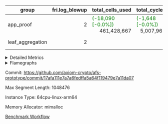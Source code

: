 | group | fri.log_blowup | total_cells_used | total_cycles | total_proof_time_ms |
| --- | --- | --- | --- | --- |
| app_proof | <div style='text-align: right'>2</div>  | <span style="color: green">(-18,090 [-0.0%])</span> <div style='text-align: right'>461,428,667</div>  | <span style="color: green">(-1,648 [-0.0%])</span> <div style='text-align: right'>5,007,967</div>  | <span style="color: green">(-246.0 [-0.9%])</span> <div style='text-align: right'>26,764.0</div>  |
| leaf_aggregation | <div style='text-align: right'>2</div>  |  |  | <span style="color: green">(-68.0 [-0.4%])</span> <div style='text-align: right'>16,160.0</div>  |


<details>
<summary>Detailed Metrics</summary>

| commit_exe_time_ms | execute_and_trace_gen_time_ms | execute_time_ms | fri.log_blowup | keygen_time_ms |
| --- | --- | --- | --- | --- |
| <span style="color: green">(-2.0 [-33.3%])</span> <div style='text-align: right'>4.0</div>  | <span style="color: green">(-18.0 [-1.5%])</span> <div style='text-align: right'>1,210.0</div>  | <span style="color: green">(-26.0 [-2.7%])</span> <div style='text-align: right'>948.0</div>  | <div style='text-align: right'>2</div>  | <span style="color: green">(-9.0 [-1.8%])</span> <div style='text-align: right'>486.0</div>  |

| air_name | constraints | interactions | quotient_deg |
| --- | --- | --- | --- |
| ProgramAir | <div style='text-align: right'>4</div>  | <div style='text-align: right'>1</div>  | <div style='text-align: right'>1</div>  |
| VmConnectorAir | <div style='text-align: right'>9</div>  | <div style='text-align: right'>3</div>  | <div style='text-align: right'>2</div>  |
| PersistentBoundaryAir<8> | <div style='text-align: right'>6</div>  | <div style='text-align: right'>3</div>  | <div style='text-align: right'>2</div>  |
| MemoryMerkleAir<8> | <div style='text-align: right'>40</div>  | <div style='text-align: right'>4</div>  | <div style='text-align: right'>2</div>  |
| AccessAdapterAir<2> | <div style='text-align: right'>14</div>  | <div style='text-align: right'>5</div>  | <div style='text-align: right'>2</div>  |
| AccessAdapterAir<4> | <div style='text-align: right'>14</div>  | <div style='text-align: right'>5</div>  | <div style='text-align: right'>2</div>  |
| AccessAdapterAir<8> | <div style='text-align: right'>14</div>  | <div style='text-align: right'>5</div>  | <div style='text-align: right'>2</div>  |
| AccessAdapterAir<16> | <div style='text-align: right'>14</div>  | <div style='text-align: right'>5</div>  | <div style='text-align: right'>2</div>  |
| AccessAdapterAir<32> | <div style='text-align: right'>14</div>  | <div style='text-align: right'>5</div>  | <div style='text-align: right'>2</div>  |
| AccessAdapterAir<64> | <div style='text-align: right'>14</div>  | <div style='text-align: right'>5</div>  | <div style='text-align: right'>2</div>  |
| VmAirWrapper<Rv32HintStoreAdapterAir, Rv32HintStoreCoreAir> | <div style='text-align: right'>17</div>  | <div style='text-align: right'>15</div>  | <div style='text-align: right'>2</div>  |
| VmAirWrapper<Rv32MultAdapterAir, DivRemCoreAir<4, 8> | <div style='text-align: right'>88</div>  | <div style='text-align: right'>25</div>  | <div style='text-align: right'>2</div>  |
| VmAirWrapper<Rv32MultAdapterAir, MulHCoreAir<4, 8> | <div style='text-align: right'>38</div>  | <div style='text-align: right'>24</div>  | <div style='text-align: right'>2</div>  |
| VmAirWrapper<Rv32MultAdapterAir, MultiplicationCoreAir<4, 8> | <div style='text-align: right'>26</div>  | <div style='text-align: right'>19</div>  | <div style='text-align: right'>2</div>  |
| RangeTupleCheckerAir<2> | <div style='text-align: right'>4</div>  | <div style='text-align: right'>1</div>  | <div style='text-align: right'>1</div>  |
| VmAirWrapper<Rv32RdWriteAdapterAir, Rv32AuipcCoreAir> | <div style='text-align: right'>15</div>  | <div style='text-align: right'>11</div>  | <div style='text-align: right'>2</div>  |
| VmAirWrapper<Rv32JalrAdapterAir, Rv32JalrCoreAir> | <div style='text-align: right'>20</div>  | <div style='text-align: right'>16</div>  | <div style='text-align: right'>2</div>  |
| VmAirWrapper<Rv32CondRdWriteAdapterAir, Rv32JalLuiCoreAir> | <div style='text-align: right'>22</div>  | <div style='text-align: right'>10</div>  | <div style='text-align: right'>2</div>  |
| VmAirWrapper<Rv32BranchAdapterAir, BranchLessThanCoreAir<4, 8> | <div style='text-align: right'>41</div>  | <div style='text-align: right'>13</div>  | <div style='text-align: right'>2</div>  |
| VmAirWrapper<Rv32BranchAdapterAir, BranchEqualCoreAir<4> | <div style='text-align: right'>25</div>  | <div style='text-align: right'>11</div>  | <div style='text-align: right'>2</div>  |
| VmAirWrapper<Rv32LoadStoreAdapterAir, LoadSignExtendCoreAir<4, 8> | <div style='text-align: right'>33</div>  | <div style='text-align: right'>18</div>  | <div style='text-align: right'>2</div>  |
| VmAirWrapper<Rv32LoadStoreAdapterAir, LoadStoreCoreAir<4> | <div style='text-align: right'>38</div>  | <div style='text-align: right'>17</div>  | <div style='text-align: right'>2</div>  |
| VmAirWrapper<Rv32BaseAluAdapterAir, ShiftCoreAir<4, 8> | <div style='text-align: right'>90</div>  | <div style='text-align: right'>23</div>  | <div style='text-align: right'>2</div>  |
| VmAirWrapper<Rv32BaseAluAdapterAir, LessThanCoreAir<4, 8> | <div style='text-align: right'>39</div>  | <div style='text-align: right'>17</div>  | <div style='text-align: right'>2</div>  |
| VmAirWrapper<Rv32BaseAluAdapterAir, BaseAluCoreAir<4, 8> | <div style='text-align: right'>43</div>  | <div style='text-align: right'>19</div>  | <div style='text-align: right'>2</div>  |
| BitwiseOperationLookupAir<8> | <div style='text-align: right'>4</div>  | <div style='text-align: right'>2</div>  | <div style='text-align: right'>2</div>  |
| PhantomAir | <div style='text-align: right'>5</div>  | <div style='text-align: right'>3</div>  | <div style='text-align: right'>2</div>  |
| Poseidon2VmAir<BabyBearParameters> | <div style='text-align: right'>525</div>  | <div style='text-align: right'>32</div>  | <div style='text-align: right'>2</div>  |
| VariableRangeCheckerAir | <div style='text-align: right'>4</div>  | <div style='text-align: right'>1</div>  | <div style='text-align: right'>1</div>  |

| group | segment | commit_exe_time_ms | execute_and_trace_gen_time_ms | execute_time_ms | fri.log_blowup | keygen_time_ms | num_segments | stark_prove_excluding_trace_time_ms | total_cells | total_cells_used | total_cycles | trace_gen_time_ms | verify_program_compile_ms |
| --- | --- | --- | --- | --- | --- | --- | --- | --- | --- | --- | --- | --- | --- |
| app_proof | 0 |  |  | <span style="color: red">(+6.0 [+0.1%])</span> <div style='text-align: right'>7,134.0</div>  | <div style='text-align: right'>2</div>  |  | <div style='text-align: right'>1</div>  | <span style="color: green">(-246.0 [-0.9%])</span> <div style='text-align: right'>26,764.0</div>  | <div style='text-align: right'>1,072,529,432</div>  | <span style="color: green">(-18,090 [-0.0%])</span> <div style='text-align: right'>461,428,667</div>  | <span style="color: green">(-1,648 [-0.0%])</span> <div style='text-align: right'>5,007,967</div>  | <span style="color: green">(-37.0 [-0.4%])</span> <div style='text-align: right'>9,125.0</div>  |  |
| leaf_aggregation | 0 | <span style="color: green">(-10.0 [-20.8%])</span> <div style='text-align: right'>38.0</div>  | <span style="color: green">(-68.0 [-0.4%])</span> <div style='text-align: right'>16,160.0</div>  | <span style="color: green">(-25.0 [-0.4%])</span> <div style='text-align: right'>6,974.0</div>  | <div style='text-align: right'>2</div>  | <span style="color: red">(+1.0 [+0.3%])</span> <div style='text-align: right'>361.0</div>  |  |  |  |  |  | <span style="color: green">(-43.0 [-0.5%])</span> <div style='text-align: right'>9,180.0</div>  | <span style="color: green">(-75.0 [-24.5%])</span> <div style='text-align: right'>231.0</div>  |

| group | chip_name | segment | rows_used |
| --- | --- | --- | --- |
| app_proof | ProgramChip | 0 | <div style='text-align: right'>106,583</div>  |
| app_proof | VmConnectorAir | 0 | <div style='text-align: right'>2</div>  |
| app_proof | Boundary | 0 | <div style='text-align: right'>171,048</div>  |
| app_proof | Merkle | 0 | <div style='text-align: right'>366,286</div>  |
| app_proof | AccessAdapter<2> | 0 | <span style="color: green">(-92 [-0.0%])</span> <div style='text-align: right'>641,936</div>  |
| app_proof | AccessAdapter<4> | 0 | <span style="color: green">(-46 [-0.0%])</span> <div style='text-align: right'>354,760</div>  |
| app_proof | AccessAdapter<8> | 0 | <div style='text-align: right'>190,130</div>  |
| app_proof | <Rv32HintStoreAdapterAir,Rv32HintStoreCoreAir> | 0 | <div style='text-align: right'>3</div>  |
| app_proof | RangeTupleCheckerAir<2> | 0 | <div style='text-align: right'>524,288</div>  |
| app_proof | <Rv32RdWriteAdapterAir,Rv32AuipcCoreAir> | 0 | <div style='text-align: right'>11</div>  |
| app_proof | <Rv32JalrAdapterAir,Rv32JalrCoreAir> | 0 | <div style='text-align: right'>17</div>  |
| app_proof | <Rv32CondRdWriteAdapterAir,Rv32JalLuiCoreAir> | 0 | <div style='text-align: right'>100,012</div>  |
| app_proof | <Rv32BranchAdapterAir,BranchLessThanCoreAir<4, 8>> | 0 | <div style='text-align: right'>11</div>  |
| app_proof | <Rv32BranchAdapterAir,BranchEqualCoreAir<4>> | 0 | <div style='text-align: right'>200,012</div>  |
| app_proof | <Rv32LoadStoreAdapterAir,LoadStoreCoreAir<4>> | 0 | <div style='text-align: right'>57</div>  |
| app_proof | <Rv32BaseAluAdapterAir,ShiftCoreAir<4, 8>> | 0 | <div style='text-align: right'>4</div>  |
| app_proof | <Rv32BaseAluAdapterAir,LessThanCoreAir<4, 8>> | 0 | <div style='text-align: right'>300,004</div>  |
| app_proof | <Rv32BaseAluAdapterAir,BaseAluCoreAir<4, 8>> | 0 | <div style='text-align: right'>900,085</div>  |
| app_proof | BitwiseOperationLookupAir<8> | 0 | <div style='text-align: right'>65,536</div>  |
| app_proof | PhantomAir | 0 | <div style='text-align: right'>209,865</div>  |
| app_proof | Poseidon2VmAir<BabyBearParameters> | 0 | <div style='text-align: right'>537,334</div>  |
| app_proof | VariableRangeCheckerAir | 0 | <div style='text-align: right'>262,144</div>  |
| app_proof | FriReducedOpeningAir | 0 | <div style='text-align: right'>144,732</div>  |
| app_proof | <NativeVectorizedAdapterAir<4>,FieldExtensionCoreAir> | 0 | <div style='text-align: right'>35,100</div>  |
| app_proof | <NativeAdapterAir<2, 1>,FieldArithmeticCoreAir> | 0 | <div style='text-align: right'>1,357,596</div>  |
| app_proof | <JalNativeAdapterAir,JalCoreAir> | 0 | <span style="color: green">(-1,648 [-2.2%])</span> <div style='text-align: right'>72,847</div>  |
| app_proof | <BranchNativeAdapterAir,BranchEqualCoreAir<1>> | 0 | <div style='text-align: right'>674,446</div>  |
| app_proof | <NativeLoadStoreAdapterAir<1>,NativeLoadStoreCoreAir<1>> | 0 | <div style='text-align: right'>1,124,581</div>  |

| group | dsl_ir | opcode | segment | frequency |
| --- | --- | --- | --- | --- |
| app_proof |  | ADD | 0 | <div style='text-align: right'>1,152,665</div>  |
| app_proof |  | AND | 0 | <div style='text-align: right'>5</div>  |
| app_proof |  | AUIPC | 0 | <div style='text-align: right'>11</div>  |
| app_proof |  | BEQ | 0 | <div style='text-align: right'>100,005</div>  |
| app_proof |  | BGEU | 0 | <div style='text-align: right'>3</div>  |
| app_proof |  | BLT | 0 | <div style='text-align: right'>1</div>  |
| app_proof |  | BLTU | 0 | <div style='text-align: right'>7</div>  |
| app_proof |  | BNE | 0 | <div style='text-align: right'>655,974</div>  |
| app_proof |  | HINT_STOREW | 0 | <div style='text-align: right'>3</div>  |
| app_proof |  | JAL | 0 | <div style='text-align: right'>100,002</div>  |
| app_proof |  | JALR | 0 | <div style='text-align: right'>17</div>  |
| app_proof |  | LOADBU | 0 | <div style='text-align: right'>6</div>  |
| app_proof |  | LOADW | 0 | <div style='text-align: right'>153,132</div>  |
| app_proof |  | LUI | 0 | <div style='text-align: right'>10</div>  |
| app_proof |  | OR | 0 | <div style='text-align: right'>4</div>  |
| app_proof |  | PHANTOM | 0 | <div style='text-align: right'>209,865</div>  |
| app_proof |  | SLL | 0 | <div style='text-align: right'>3</div>  |
| app_proof |  | SLTU | 0 | <div style='text-align: right'>300,004</div>  |
| app_proof |  | SRL | 0 | <div style='text-align: right'>1</div>  |
| app_proof |  | STOREB | 0 | <div style='text-align: right'>1</div>  |
| app_proof |  | STOREW | 0 | <div style='text-align: right'>186,383</div>  |
| app_proof |  | SUB | 0 | <div style='text-align: right'>59,281</div>  |
| app_proof |  | XOR | 0 | <div style='text-align: right'>4</div>  |
| app_proof |  | BBE4DIV | 0 | <div style='text-align: right'>6,268</div>  |
| app_proof |  | BBE4MUL | 0 | <div style='text-align: right'>11,846</div>  |
| app_proof |  | COMP_POS2 | 0 | <div style='text-align: right'>17,052</div>  |
| app_proof |  | DIV | 0 | <div style='text-align: right'>128</div>  |
| app_proof |  | FE4ADD | 0 | <div style='text-align: right'>13,429</div>  |
| app_proof |  | FE4SUB | 0 | <div style='text-align: right'>3,557</div>  |
| app_proof |  | FRI_REDUCED_OPENING | 0 | <div style='text-align: right'>5,334</div>  |
| app_proof |  | LOADW2 | 0 | <div style='text-align: right'>360,337</div>  |
| app_proof |  | MUL | 0 | <div style='text-align: right'>145,522</div>  |
| app_proof |  | PERM_POS2 | 0 | <div style='text-align: right'>10,927</div>  |
| app_proof |  | SHINTW | 0 | <div style='text-align: right'>245,092</div>  |
| app_proof |  | STOREW2 | 0 | <div style='text-align: right'>179,637</div>  |

| group | air_name | dsl_ir | opcode | segment | cells_used |
| --- | --- | --- | --- | --- | --- |
| app_proof | <Rv32BaseAluAdapterAir,BaseAluCoreAir<4, 8>> |  | ADD | 0 | <div style='text-align: right'>32,402,448</div>  |
| app_proof | AccessAdapter<8> |  | ADD | 0 | <div style='text-align: right'>41,582</div>  |
| app_proof | Boundary |  | ADD | 0 | <div style='text-align: right'>97,840</div>  |
| app_proof | Merkle |  | ADD | 0 | <div style='text-align: right'>312,320</div>  |
| app_proof | <Rv32BaseAluAdapterAir,BaseAluCoreAir<4, 8>> |  | AND | 0 | <div style='text-align: right'>180</div>  |
| app_proof | <Rv32RdWriteAdapterAir,Rv32AuipcCoreAir> |  | AUIPC | 0 | <div style='text-align: right'>231</div>  |
| app_proof | AccessAdapter<8> |  | AUIPC | 0 | <div style='text-align: right'>34</div>  |
| app_proof | Boundary |  | AUIPC | 0 | <div style='text-align: right'>80</div>  |
| app_proof | Merkle |  | AUIPC | 0 | <div style='text-align: right'>3,456</div>  |
| app_proof | <Rv32BranchAdapterAir,BranchEqualCoreAir<4>> |  | BEQ | 0 | <div style='text-align: right'>2,600,130</div>  |
| app_proof | <Rv32BranchAdapterAir,BranchLessThanCoreAir<4, 8>> |  | BGEU | 0 | <div style='text-align: right'>96</div>  |
| app_proof | <Rv32BranchAdapterAir,BranchLessThanCoreAir<4, 8>> |  | BLT | 0 | <div style='text-align: right'>32</div>  |
| app_proof | <Rv32BranchAdapterAir,BranchLessThanCoreAir<4, 8>> |  | BLTU | 0 | <div style='text-align: right'>224</div>  |
| app_proof | <Rv32BranchAdapterAir,BranchEqualCoreAir<4>> |  | BNE | 0 | <div style='text-align: right'>2,600,182</div>  |
| app_proof | <Rv32HintStoreAdapterAir,Rv32HintStoreCoreAir> |  | HINT_STOREW | 0 | <div style='text-align: right'>78</div>  |
| app_proof | AccessAdapter<8> |  | HINT_STOREW | 0 | <div style='text-align: right'>34</div>  |
| app_proof | Boundary |  | HINT_STOREW | 0 | <div style='text-align: right'>80</div>  |
| app_proof | Merkle |  | HINT_STOREW | 0 | <div style='text-align: right'>128</div>  |
| app_proof | <Rv32CondRdWriteAdapterAir,Rv32JalLuiCoreAir> |  | JAL | 0 | <div style='text-align: right'>1,800,036</div>  |
| app_proof | <Rv32JalrAdapterAir,Rv32JalrCoreAir> |  | JALR | 0 | <div style='text-align: right'>476</div>  |
| app_proof | <Rv32LoadStoreAdapterAir,LoadStoreCoreAir<4>> |  | LOADBU | 0 | <div style='text-align: right'>240</div>  |
| app_proof | <Rv32LoadStoreAdapterAir,LoadStoreCoreAir<4>> |  | LOADW | 0 | <div style='text-align: right'>880</div>  |
| app_proof | AccessAdapter<8> |  | LOADW | 0 | <div style='text-align: right'>31,926</div>  |
| app_proof | Boundary |  | LOADW | 0 | <div style='text-align: right'>28,080</div>  |
| app_proof | Merkle |  | LOADW | 0 | <div style='text-align: right'>45,440</div>  |
| app_proof | <Rv32CondRdWriteAdapterAir,Rv32JalLuiCoreAir> |  | LUI | 0 | <div style='text-align: right'>180</div>  |
| app_proof | <Rv32BaseAluAdapterAir,BaseAluCoreAir<4, 8>> |  | OR | 0 | <div style='text-align: right'>144</div>  |
| app_proof | PhantomAir |  | PHANTOM | 0 | <div style='text-align: right'>1,259,190</div>  |
| app_proof | <Rv32BaseAluAdapterAir,ShiftCoreAir<4, 8>> |  | SLL | 0 | <div style='text-align: right'>159</div>  |
| app_proof | <Rv32BaseAluAdapterAir,LessThanCoreAir<4, 8>> |  | SLTU | 0 | <div style='text-align: right'>11,100,148</div>  |
| app_proof | AccessAdapter<8> |  | SLTU | 0 | <div style='text-align: right'>34</div>  |
| app_proof | Boundary |  | SLTU | 0 | <div style='text-align: right'>80</div>  |
| app_proof | Merkle |  | SLTU | 0 | <div style='text-align: right'>64</div>  |
| app_proof | <Rv32BaseAluAdapterAir,ShiftCoreAir<4, 8>> |  | SRL | 0 | <div style='text-align: right'>53</div>  |
| app_proof | <Rv32LoadStoreAdapterAir,LoadStoreCoreAir<4>> |  | STOREB | 0 | <div style='text-align: right'>40</div>  |
| app_proof | AccessAdapter<8> |  | STOREB | 0 | <div style='text-align: right'>17</div>  |
| app_proof | Boundary |  | STOREB | 0 | <div style='text-align: right'>40</div>  |
| app_proof | <Rv32LoadStoreAdapterAir,LoadStoreCoreAir<4>> |  | STOREW | 0 | <div style='text-align: right'>1,120</div>  |
| app_proof | AccessAdapter<8> |  | STOREW | 0 | <div style='text-align: right'>186,745</div>  |
| app_proof | Boundary |  | STOREW | 0 | <div style='text-align: right'>439,400</div>  |
| app_proof | Merkle |  | STOREW | 0 | <div style='text-align: right'>2,742,400</div>  |
| app_proof | <Rv32BaseAluAdapterAir,BaseAluCoreAir<4, 8>> |  | SUB | 0 | <div style='text-align: right'>144</div>  |
| app_proof | <Rv32BaseAluAdapterAir,BaseAluCoreAir<4, 8>> |  | XOR | 0 | <div style='text-align: right'>144</div>  |
| app_proof | <NativeAdapterAir<2, 1>,FieldArithmeticCoreAir> |  | ADD | 0 | <div style='text-align: right'>34,579,950</div>  |
| app_proof | AccessAdapter<2> |  | ADD | 0 | <span style="color: green">(-506 [-0.2%])</span> <div style='text-align: right'>277,387</div>  |
| app_proof | AccessAdapter<4> |  | ADD | 0 | <span style="color: green">(-299 [-0.2%])</span> <div style='text-align: right'>164,073</div>  |
| app_proof | <NativeVectorizedAdapterAir<4>,FieldExtensionCoreAir> |  | BBE4DIV | 0 | <div style='text-align: right'>250,720</div>  |
| app_proof | AccessAdapter<2> |  | BBE4DIV | 0 | <div style='text-align: right'>120,692</div>  |
| app_proof | AccessAdapter<4> |  | BBE4DIV | 0 | <div style='text-align: right'>71,318</div>  |
| app_proof | AccessAdapter<8> |  | BBE4DIV | 0 | <div style='text-align: right'>34</div>  |
| app_proof | Boundary |  | BBE4DIV | 0 | <div style='text-align: right'>80</div>  |
| app_proof | Merkle |  | BBE4DIV | 0 | <div style='text-align: right'>384</div>  |
| app_proof | <NativeVectorizedAdapterAir<4>,FieldExtensionCoreAir> |  | BBE4MUL | 0 | <div style='text-align: right'>473,840</div>  |
| app_proof | AccessAdapter<2> |  | BBE4MUL | 0 | <span style="color: green">(-506 [-0.2%])</span> <div style='text-align: right'>234,124</div>  |
| app_proof | AccessAdapter<4> |  | BBE4MUL | 0 | <span style="color: green">(-299 [-0.2%])</span> <div style='text-align: right'>138,346</div>  |
| app_proof | AccessAdapter<8> |  | BBE4MUL | 0 | <div style='text-align: right'>34,221</div>  |
| app_proof | Boundary |  | BBE4MUL | 0 | <div style='text-align: right'>80,520</div>  |
| app_proof | Merkle |  | BBE4MUL | 0 | <div style='text-align: right'>31,424</div>  |
| app_proof | <BranchNativeAdapterAir,BranchEqualCoreAir<1>> |  | BEQ | 0 | <div style='text-align: right'>424,856</div>  |
| app_proof | <BranchNativeAdapterAir,BranchEqualCoreAir<1>> |  | BNE | 0 | <div style='text-align: right'>15,087,402</div>  |
| app_proof | AccessAdapter<2> |  | BNE | 0 | <div style='text-align: right'>1,386</div>  |
| app_proof | AccessAdapter<4> |  | BNE | 0 | <div style='text-align: right'>819</div>  |
| app_proof | AccessAdapter<2> |  | COMP_POS2 | 0 | <div style='text-align: right'>689,304</div>  |
| app_proof | AccessAdapter<4> |  | COMP_POS2 | 0 | <div style='text-align: right'>407,316</div>  |
| app_proof | AccessAdapter<8> |  | COMP_POS2 | 0 | <div style='text-align: right'>266,322</div>  |
| app_proof | Poseidon2VmAir<BabyBearParameters> |  | COMP_POS2 | 0 | <div style='text-align: right'>9,532,068</div>  |
| app_proof | <NativeAdapterAir<2, 1>,FieldArithmeticCoreAir> |  | DIV | 0 | <div style='text-align: right'>3,840</div>  |
| app_proof | <NativeVectorizedAdapterAir<4>,FieldExtensionCoreAir> |  | FE4ADD | 0 | <div style='text-align: right'>537,160</div>  |
| app_proof | AccessAdapter<2> |  | FE4ADD | 0 | <div style='text-align: right'>189,288</div>  |
| app_proof | AccessAdapter<4> |  | FE4ADD | 0 | <div style='text-align: right'>111,852</div>  |
| app_proof | AccessAdapter<8> |  | FE4ADD | 0 | <div style='text-align: right'>27,115</div>  |
| app_proof | Boundary |  | FE4ADD | 0 | <div style='text-align: right'>63,800</div>  |
| app_proof | Merkle |  | FE4ADD | 0 | <div style='text-align: right'>58,752</div>  |
| app_proof | <NativeVectorizedAdapterAir<4>,FieldExtensionCoreAir> |  | FE4SUB | 0 | <div style='text-align: right'>142,280</div>  |
| app_proof | AccessAdapter<2> |  | FE4SUB | 0 | <div style='text-align: right'>112,442</div>  |
| app_proof | AccessAdapter<4> |  | FE4SUB | 0 | <div style='text-align: right'>66,443</div>  |
| app_proof | AccessAdapter<8> |  | FE4SUB | 0 | <div style='text-align: right'>8,381</div>  |
| app_proof | Boundary |  | FE4SUB | 0 | <div style='text-align: right'>19,720</div>  |
| app_proof | Merkle |  | FE4SUB | 0 | <div style='text-align: right'>1,472</div>  |
| app_proof | AccessAdapter<2> |  | FRI_REDUCED_OPENING | 0 | <div style='text-align: right'>151,580</div>  |
| app_proof | AccessAdapter<4> |  | FRI_REDUCED_OPENING | 0 | <div style='text-align: right'>89,570</div>  |
| app_proof | FriReducedOpeningAir |  | FRI_REDUCED_OPENING | 0 | <div style='text-align: right'>9,262,848</div>  |
| app_proof | <JalNativeAdapterAir,JalCoreAir> |  | JAL | 0 | <span style="color: green">(-16,480 [-2.2%])</span> <div style='text-align: right'>728,470</div>  |
| app_proof | AccessAdapter<2> |  | JAL | 0 | <div style='text-align: right'>418</div>  |
| app_proof | AccessAdapter<4> |  | JAL | 0 | <div style='text-align: right'>494</div>  |
| app_proof | <NativeLoadStoreAdapterAir<1>,NativeLoadStoreCoreAir<1>> |  | LOADW | 0 | <div style='text-align: right'>6,278,412</div>  |
| app_proof | AccessAdapter<2> |  | LOADW | 0 | <div style='text-align: right'>294,206</div>  |
| app_proof | AccessAdapter<4> |  | LOADW | 0 | <div style='text-align: right'>143,728</div>  |
| app_proof | <NativeLoadStoreAdapterAir<1>,NativeLoadStoreCoreAir<1>> |  | LOADW2 | 0 | <div style='text-align: right'>14,773,817</div>  |
| app_proof | AccessAdapter<2> |  | LOADW2 | 0 | <div style='text-align: right'>58,025</div>  |
| app_proof | AccessAdapter<4> |  | LOADW2 | 0 | <div style='text-align: right'>34,424</div>  |
| app_proof | AccessAdapter<8> |  | LOADW2 | 0 | <div style='text-align: right'>1,292</div>  |
| app_proof | Boundary |  | LOADW2 | 0 | <div style='text-align: right'>1,880</div>  |
| app_proof | Merkle |  | LOADW2 | 0 | <div style='text-align: right'>2,816</div>  |
| app_proof | <NativeAdapterAir<2, 1>,FieldArithmeticCoreAir> |  | MUL | 0 | <div style='text-align: right'>4,365,660</div>  |
| app_proof | AccessAdapter<2> |  | MUL | 0 | <div style='text-align: right'>32,956</div>  |
| app_proof | AccessAdapter<4> |  | MUL | 0 | <div style='text-align: right'>23,530</div>  |
| app_proof | AccessAdapter<8> |  | MUL | 0 | <div style='text-align: right'>11,407</div>  |
| app_proof | Boundary |  | MUL | 0 | <div style='text-align: right'>26,840</div>  |
| app_proof | Merkle |  | MUL | 0 | <div style='text-align: right'>43,648</div>  |
| app_proof | AccessAdapter<2> |  | PERM_POS2 | 0 | <div style='text-align: right'>578,776</div>  |
| app_proof | AccessAdapter<4> |  | PERM_POS2 | 0 | <div style='text-align: right'>343,642</div>  |
| app_proof | AccessAdapter<8> |  | PERM_POS2 | 0 | <div style='text-align: right'>229,330</div>  |
| app_proof | Poseidon2VmAir<BabyBearParameters> |  | PERM_POS2 | 0 | <div style='text-align: right'>6,108,193</div>  |
| app_proof | <NativeLoadStoreAdapterAir<1>,NativeLoadStoreCoreAir<1>> |  | SHINTW | 0 | <div style='text-align: right'>10,048,772</div>  |
| app_proof | AccessAdapter<2> |  | SHINTW | 0 | <div style='text-align: right'>1,491,017</div>  |
| app_proof | AccessAdapter<4> |  | SHINTW | 0 | <div style='text-align: right'>1,051,154</div>  |
| app_proof | AccessAdapter<8> |  | SHINTW | 0 | <div style='text-align: right'>934,388</div>  |
| app_proof | Boundary |  | SHINTW | 0 | <div style='text-align: right'>2,198,560</div>  |
| app_proof | Merkle |  | SHINTW | 0 | <div style='text-align: right'>7,699,136</div>  |
| app_proof | <NativeLoadStoreAdapterAir<1>,NativeLoadStoreCoreAir<1>> |  | STOREW | 0 | <div style='text-align: right'>7,641,703</div>  |
| app_proof | AccessAdapter<2> |  | STOREW | 0 | <div style='text-align: right'>426,932</div>  |
| app_proof | AccessAdapter<4> |  | STOREW | 0 | <div style='text-align: right'>266,734</div>  |
| app_proof | <NativeLoadStoreAdapterAir<1>,NativeLoadStoreCoreAir<1>> |  | STOREW2 | 0 | <div style='text-align: right'>7,365,117</div>  |
| app_proof | AccessAdapter<2> |  | STOREW2 | 0 | <div style='text-align: right'>874,159</div>  |
| app_proof | AccessAdapter<4> |  | STOREW2 | 0 | <div style='text-align: right'>534,196</div>  |
| app_proof | AccessAdapter<8> |  | STOREW2 | 0 | <div style='text-align: right'>317,067</div>  |
| app_proof | Boundary |  | STOREW2 | 0 | <div style='text-align: right'>412,600</div>  |
| app_proof | Merkle |  | STOREW2 | 0 | <div style='text-align: right'>700,608</div>  |
| app_proof | <NativeAdapterAir<2, 1>,FieldArithmeticCoreAir> |  | SUB | 0 | <div style='text-align: right'>1,778,430</div>  |
| app_proof | AccessAdapter<2> |  | SUB | 0 | <div style='text-align: right'>74,162</div>  |
| app_proof | AccessAdapter<4> |  | SUB | 0 | <div style='text-align: right'>86,788</div>  |
| app_proof | AccessAdapter<8> |  | SUB | 0 | <div style='text-align: right'>21,947</div>  |
| app_proof | Boundary |  | SUB | 0 | <div style='text-align: right'>51,640</div>  |
| app_proof | Merkle |  | SUB | 0 | <div style='text-align: right'>82,688</div>  |

| group | execute_time_ms | fri.log_blowup | num_segments | total_cells_used | total_cycles | total_proof_time_ms |
| --- | --- | --- | --- | --- | --- | --- |
| app_proof | <span style="color: green">(-12.0 [-1.2%])</span> <div style='text-align: right'>958.0</div>  | <div style='text-align: right'>2</div>  | <div style='text-align: right'>1</div>  | <span style="color: green">(-18,090 [-0.0%])</span> <div style='text-align: right'>461,428,667</div>  | <span style="color: green">(-1,648 [-0.0%])</span> <div style='text-align: right'>5,007,967</div>  | <span style="color: green">(-246.0 [-0.9%])</span> <div style='text-align: right'>26,764.0</div>  |
| leaf_aggregation |  | <div style='text-align: right'>2</div>  |  |  |  | <span style="color: green">(-68.0 [-0.4%])</span> <div style='text-align: right'>16,160.0</div>  |

| group | air_name | segment | cells | constraints | interactions | main_cols | perm_cols | prep_cols | quotient_deg | rows |
| --- | --- | --- | --- | --- | --- | --- | --- | --- | --- | --- |
| app_proof | ProgramAir | 0 | <div style='text-align: right'>2,359,296</div>  |  |  | <div style='text-align: right'>10</div>  | <div style='text-align: right'>8</div>  |  |  | <div style='text-align: right'>131,072</div>  |
| app_proof | VmConnectorAir | 0 | <div style='text-align: right'>32</div>  |  |  | <div style='text-align: right'>4</div>  | <div style='text-align: right'>12</div>  | <div style='text-align: right'>1</div>  |  | <div style='text-align: right'>2</div>  |
| app_proof | PersistentBoundaryAir<8> | 0 | <div style='text-align: right'>7,340,032</div>  |  |  | <div style='text-align: right'>20</div>  | <div style='text-align: right'>12</div>  |  |  | <div style='text-align: right'>262,144</div>  |
| app_proof | MemoryMerkleAir<8> | 0 | <div style='text-align: right'>23,068,672</div>  |  |  | <div style='text-align: right'>32</div>  | <div style='text-align: right'>20</div>  |  |  | <div style='text-align: right'>524,288</div>  |
| app_proof | AccessAdapterAir<8> | 0 | <div style='text-align: right'>8,650,752</div>  |  |  | <div style='text-align: right'>17</div>  | <div style='text-align: right'>24</div>  |  |  | <div style='text-align: right'>262,144</div>  |
| app_proof | VmAirWrapper<Rv32HintStoreAdapterAir, Rv32HintStoreCoreAir> | 0 | <div style='text-align: right'>248</div>  |  |  | <div style='text-align: right'>26</div>  | <div style='text-align: right'>36</div>  |  |  | <div style='text-align: right'>4</div>  |
| app_proof | RangeTupleCheckerAir<2> | 0 | <div style='text-align: right'>4,718,592</div>  |  |  | <div style='text-align: right'>1</div>  | <div style='text-align: right'>8</div>  | <div style='text-align: right'>2</div>  |  | <div style='text-align: right'>524,288</div>  |
| app_proof | VmAirWrapper<Rv32RdWriteAdapterAir, Rv32AuipcCoreAir> | 0 | <div style='text-align: right'>784</div>  |  |  | <div style='text-align: right'>21</div>  | <div style='text-align: right'>28</div>  |  |  | <div style='text-align: right'>16</div>  |
| app_proof | VmAirWrapper<Rv32JalrAdapterAir, Rv32JalrCoreAir> | 0 | <div style='text-align: right'>2,048</div>  |  |  | <div style='text-align: right'>28</div>  | <div style='text-align: right'>36</div>  |  |  | <div style='text-align: right'>32</div>  |
| app_proof | VmAirWrapper<Rv32CondRdWriteAdapterAir, Rv32JalLuiCoreAir> | 0 | <div style='text-align: right'>8,126,464</div>  |  |  | <div style='text-align: right'>18</div>  | <div style='text-align: right'>44</div>  |  |  | <div style='text-align: right'>131,072</div>  |
| app_proof | VmAirWrapper<Rv32BranchAdapterAir, BranchLessThanCoreAir<4, 8> | 0 | <div style='text-align: right'>1,408</div>  |  |  | <div style='text-align: right'>32</div>  | <div style='text-align: right'>56</div>  |  |  | <div style='text-align: right'>16</div>  |
| app_proof | VmAirWrapper<Rv32BranchAdapterAir, BranchEqualCoreAir<4> | 0 | <div style='text-align: right'>19,398,656</div>  |  |  | <div style='text-align: right'>26</div>  | <div style='text-align: right'>48</div>  |  |  | <div style='text-align: right'>262,144</div>  |
| app_proof | VmAirWrapper<Rv32LoadStoreAdapterAir, LoadStoreCoreAir<4> | 0 | <div style='text-align: right'>7,168</div>  |  |  | <div style='text-align: right'>40</div>  | <div style='text-align: right'>72</div>  |  |  | <div style='text-align: right'>64</div>  |
| app_proof | VmAirWrapper<Rv32BaseAluAdapterAir, ShiftCoreAir<4, 8> | 0 | <div style='text-align: right'>420</div>  |  |  | <div style='text-align: right'>53</div>  | <div style='text-align: right'>52</div>  |  |  | <div style='text-align: right'>4</div>  |
| app_proof | VmAirWrapper<Rv32BaseAluAdapterAir, LessThanCoreAir<4, 8> | 0 | <div style='text-align: right'>40,370,176</div>  |  |  | <div style='text-align: right'>37</div>  | <div style='text-align: right'>40</div>  |  |  | <div style='text-align: right'>524,288</div>  |
| app_proof | VmAirWrapper<Rv32BaseAluAdapterAir, BaseAluCoreAir<4, 8> | 0 | <div style='text-align: right'>121,634,816</div>  |  |  | <div style='text-align: right'>36</div>  | <div style='text-align: right'>80</div>  |  |  | <div style='text-align: right'>1,048,576</div>  |
| app_proof | BitwiseOperationLookupAir<8> | 0 | <div style='text-align: right'>655,360</div>  |  |  | <div style='text-align: right'>2</div>  | <div style='text-align: right'>8</div>  | <div style='text-align: right'>3</div>  |  | <div style='text-align: right'>65,536</div>  |
| app_proof | PhantomAir | 0 | <div style='text-align: right'>3,670,016</div>  |  |  | <div style='text-align: right'>6</div>  | <div style='text-align: right'>12</div>  |  |  | <div style='text-align: right'>262,144</div>  |
| app_proof | Poseidon2VmAir<BabyBearParameters> | 0 | <div style='text-align: right'>623,902,720</div>  |  |  | <div style='text-align: right'>559</div>  | <div style='text-align: right'>68</div>  |  |  | <div style='text-align: right'>1,048,576</div>  |
| app_proof | VariableRangeCheckerAir | 0 | <div style='text-align: right'>2,359,296</div>  |  |  | <div style='text-align: right'>1</div>  | <div style='text-align: right'>8</div>  | <div style='text-align: right'>2</div>  |  | <div style='text-align: right'>262,144</div>  |
| leaf_aggregation | ProgramAir | 0 |  | <div style='text-align: right'>4</div>  | <div style='text-align: right'>1</div>  |  |  |  | <div style='text-align: right'>1</div>  |  |
| leaf_aggregation | VmConnectorAir | 0 |  | <div style='text-align: right'>8</div>  | <div style='text-align: right'>3</div>  |  |  |  | <div style='text-align: right'>4</div>  |  |
| leaf_aggregation | PersistentBoundaryAir<8> | 0 |  | <div style='text-align: right'>5</div>  | <div style='text-align: right'>3</div>  |  |  |  | <div style='text-align: right'>4</div>  |  |
| leaf_aggregation | MemoryMerkleAir<8> | 0 |  | <div style='text-align: right'>38</div>  | <div style='text-align: right'>4</div>  |  |  |  | <div style='text-align: right'>4</div>  |  |
| leaf_aggregation | AccessAdapterAir<2> | 0 |  | <div style='text-align: right'>12</div>  | <div style='text-align: right'>5</div>  |  |  |  | <div style='text-align: right'>4</div>  |  |
| leaf_aggregation | AccessAdapterAir<4> | 0 |  | <div style='text-align: right'>12</div>  | <div style='text-align: right'>5</div>  |  |  |  | <div style='text-align: right'>4</div>  |  |
| leaf_aggregation | AccessAdapterAir<8> | 0 |  | <div style='text-align: right'>12</div>  | <div style='text-align: right'>5</div>  |  |  |  | <div style='text-align: right'>4</div>  |  |
| leaf_aggregation | Poseidon2VmAir<BabyBearParameters> | 0 |  | <div style='text-align: right'>517</div>  | <div style='text-align: right'>32</div>  |  |  |  | <div style='text-align: right'>4</div>  |  |
| leaf_aggregation | FriReducedOpeningAir | 0 |  | <div style='text-align: right'>59</div>  | <div style='text-align: right'>35</div>  |  |  |  | <div style='text-align: right'>4</div>  |  |
| leaf_aggregation | VmAirWrapper<NativeVectorizedAdapterAir<4>, FieldExtensionCoreAir> | 0 |  | <div style='text-align: right'>23</div>  | <div style='text-align: right'>15</div>  |  |  |  | <div style='text-align: right'>4</div>  |  |
| leaf_aggregation | VmAirWrapper<NativeAdapterAir<2, 1>, FieldArithmeticCoreAir> | 0 |  | <div style='text-align: right'>23</div>  | <div style='text-align: right'>15</div>  |  |  |  | <div style='text-align: right'>4</div>  |  |
| leaf_aggregation | VmAirWrapper<JalNativeAdapterAir, JalCoreAir> | 0 |  | <div style='text-align: right'>6</div>  | <div style='text-align: right'>7</div>  |  |  |  | <div style='text-align: right'>4</div>  |  |
| leaf_aggregation | VmAirWrapper<BranchNativeAdapterAir, BranchEqualCoreAir<1> | 0 |  | <div style='text-align: right'>23</div>  | <div style='text-align: right'>11</div>  |  |  |  | <div style='text-align: right'>2</div>  |  |
| leaf_aggregation | VmAirWrapper<NativeLoadStoreAdapterAir<1>, NativeLoadStoreCoreAir<1> | 0 |  | <div style='text-align: right'>31</div>  | <div style='text-align: right'>19</div>  |  |  |  | <div style='text-align: right'>4</div>  |  |
| leaf_aggregation | PhantomAir | 0 |  | <div style='text-align: right'>4</div>  | <div style='text-align: right'>3</div>  |  |  |  | <div style='text-align: right'>4</div>  |  |
| leaf_aggregation | VariableRangeCheckerAir | 0 |  | <div style='text-align: right'>4</div>  | <div style='text-align: right'>1</div>  |  |  |  | <div style='text-align: right'>1</div>  |  |
| app_proof | AccessAdapterAir<2> | 0 | <div style='text-align: right'>28,311,552</div>  |  |  | <div style='text-align: right'>11</div>  | <div style='text-align: right'>16</div>  |  |  | <div style='text-align: right'>1,048,576</div>  |
| app_proof | AccessAdapterAir<4> | 0 | <div style='text-align: right'>15,204,352</div>  |  |  | <div style='text-align: right'>13</div>  | <div style='text-align: right'>16</div>  |  |  | <div style='text-align: right'>524,288</div>  |
| app_proof | FriReducedOpeningAir | 0 | <div style='text-align: right'>36,700,160</div>  |  |  | <div style='text-align: right'>64</div>  | <div style='text-align: right'>76</div>  |  |  | <div style='text-align: right'>262,144</div>  |
| app_proof | VmAirWrapper<NativeVectorizedAdapterAir<4>, FieldExtensionCoreAir> | 0 | <div style='text-align: right'>3,932,160</div>  |  |  | <div style='text-align: right'>40</div>  | <div style='text-align: right'>20</div>  |  |  | <div style='text-align: right'>65,536</div>  |
| app_proof | VmAirWrapper<NativeAdapterAir<2, 1>, FieldArithmeticCoreAir> | 0 | <div style='text-align: right'>104,857,600</div>  |  |  | <div style='text-align: right'>30</div>  | <div style='text-align: right'>20</div>  |  |  | <div style='text-align: right'>2,097,152</div>  |
| app_proof | VmAirWrapper<JalNativeAdapterAir, JalCoreAir> | 0 | <div style='text-align: right'>2,883,584</div>  |  |  | <div style='text-align: right'>10</div>  | <div style='text-align: right'>12</div>  |  |  | <div style='text-align: right'>131,072</div>  |
| app_proof | VmAirWrapper<BranchNativeAdapterAir, BranchEqualCoreAir<1> | 0 | <div style='text-align: right'>53,477,376</div>  |  |  | <div style='text-align: right'>23</div>  | <div style='text-align: right'>28</div>  |  |  | <div style='text-align: right'>1,048,576</div>  |
| app_proof | VmAirWrapper<NativeLoadStoreAdapterAir<1>, NativeLoadStoreCoreAir<1> | 0 | <div style='text-align: right'>136,314,880</div>  |  |  | <div style='text-align: right'>41</div>  | <div style='text-align: right'>24</div>  |  |  | <div style='text-align: right'>2,097,152</div>  |

| segment | trace_gen_time_ms |
| --- | --- |
| 0 | <span style="color: red">(+8.0 [+3.2%])</span> <div style='text-align: right'>261.0</div>  |

</details>



<details>
<summary>Flamegraphs</summary>

[![](https://axiom-public-data-sandbox-us-east-1.s3.us-east-1.amazonaws.com/benchmark/github/flamegraphs/17afa111e7a7a6fedffa5a64f119479e7a11da07/fibonacci-2-2-1048476-64cpu-linux-arm64-mimalloc-app_proof.dsl_ir.opcode.air_name.cells_used.reverse.svg)](https://axiom-public-data-sandbox-us-east-1.s3.us-east-1.amazonaws.com/benchmark/github/flamegraphs/17afa111e7a7a6fedffa5a64f119479e7a11da07/fibonacci-2-2-1048476-64cpu-linux-arm64-mimalloc-app_proof.dsl_ir.opcode.air_name.cells_used.reverse.svg)
[![](https://axiom-public-data-sandbox-us-east-1.s3.us-east-1.amazonaws.com/benchmark/github/flamegraphs/17afa111e7a7a6fedffa5a64f119479e7a11da07/fibonacci-2-2-1048476-64cpu-linux-arm64-mimalloc-app_proof.dsl_ir.opcode.air_name.cells_used.svg)](https://axiom-public-data-sandbox-us-east-1.s3.us-east-1.amazonaws.com/benchmark/github/flamegraphs/17afa111e7a7a6fedffa5a64f119479e7a11da07/fibonacci-2-2-1048476-64cpu-linux-arm64-mimalloc-app_proof.dsl_ir.opcode.air_name.cells_used.svg)
[![](https://axiom-public-data-sandbox-us-east-1.s3.us-east-1.amazonaws.com/benchmark/github/flamegraphs/17afa111e7a7a6fedffa5a64f119479e7a11da07/fibonacci-2-2-1048476-64cpu-linux-arm64-mimalloc-app_proof.dsl_ir.opcode.frequency.reverse.svg)](https://axiom-public-data-sandbox-us-east-1.s3.us-east-1.amazonaws.com/benchmark/github/flamegraphs/17afa111e7a7a6fedffa5a64f119479e7a11da07/fibonacci-2-2-1048476-64cpu-linux-arm64-mimalloc-app_proof.dsl_ir.opcode.frequency.reverse.svg)
[![](https://axiom-public-data-sandbox-us-east-1.s3.us-east-1.amazonaws.com/benchmark/github/flamegraphs/17afa111e7a7a6fedffa5a64f119479e7a11da07/fibonacci-2-2-1048476-64cpu-linux-arm64-mimalloc-app_proof.dsl_ir.opcode.frequency.svg)](https://axiom-public-data-sandbox-us-east-1.s3.us-east-1.amazonaws.com/benchmark/github/flamegraphs/17afa111e7a7a6fedffa5a64f119479e7a11da07/fibonacci-2-2-1048476-64cpu-linux-arm64-mimalloc-app_proof.dsl_ir.opcode.frequency.svg)
[![](https://axiom-public-data-sandbox-us-east-1.s3.us-east-1.amazonaws.com/benchmark/github/flamegraphs/17afa111e7a7a6fedffa5a64f119479e7a11da07/fibonacci-2-2-1048476-64cpu-linux-arm64-mimalloc-leaf_aggregation.dsl_ir.opcode.air_name.cells_used.reverse.svg)](https://axiom-public-data-sandbox-us-east-1.s3.us-east-1.amazonaws.com/benchmark/github/flamegraphs/17afa111e7a7a6fedffa5a64f119479e7a11da07/fibonacci-2-2-1048476-64cpu-linux-arm64-mimalloc-leaf_aggregation.dsl_ir.opcode.air_name.cells_used.reverse.svg)
[![](https://axiom-public-data-sandbox-us-east-1.s3.us-east-1.amazonaws.com/benchmark/github/flamegraphs/17afa111e7a7a6fedffa5a64f119479e7a11da07/fibonacci-2-2-1048476-64cpu-linux-arm64-mimalloc-leaf_aggregation.dsl_ir.opcode.air_name.cells_used.svg)](https://axiom-public-data-sandbox-us-east-1.s3.us-east-1.amazonaws.com/benchmark/github/flamegraphs/17afa111e7a7a6fedffa5a64f119479e7a11da07/fibonacci-2-2-1048476-64cpu-linux-arm64-mimalloc-leaf_aggregation.dsl_ir.opcode.air_name.cells_used.svg)
[![](https://axiom-public-data-sandbox-us-east-1.s3.us-east-1.amazonaws.com/benchmark/github/flamegraphs/17afa111e7a7a6fedffa5a64f119479e7a11da07/fibonacci-2-2-1048476-64cpu-linux-arm64-mimalloc-leaf_aggregation.dsl_ir.opcode.frequency.reverse.svg)](https://axiom-public-data-sandbox-us-east-1.s3.us-east-1.amazonaws.com/benchmark/github/flamegraphs/17afa111e7a7a6fedffa5a64f119479e7a11da07/fibonacci-2-2-1048476-64cpu-linux-arm64-mimalloc-leaf_aggregation.dsl_ir.opcode.frequency.reverse.svg)
[![](https://axiom-public-data-sandbox-us-east-1.s3.us-east-1.amazonaws.com/benchmark/github/flamegraphs/17afa111e7a7a6fedffa5a64f119479e7a11da07/fibonacci-2-2-1048476-64cpu-linux-arm64-mimalloc-leaf_aggregation.dsl_ir.opcode.frequency.svg)](https://axiom-public-data-sandbox-us-east-1.s3.us-east-1.amazonaws.com/benchmark/github/flamegraphs/17afa111e7a7a6fedffa5a64f119479e7a11da07/fibonacci-2-2-1048476-64cpu-linux-arm64-mimalloc-leaf_aggregation.dsl_ir.opcode.frequency.svg)

</details>

Commit: https://github.com/axiom-crypto/afs-prototype/commit/17afa111e7a7a6fedffa5a64f119479e7a11da07

Max Segment Length: 1048476

Instance Type: 64cpu-linux-arm64

Memory Allocator: mimalloc

[Benchmark Workflow](https://github.com/axiom-crypto/afs-prototype/actions/runs/12263801923)
